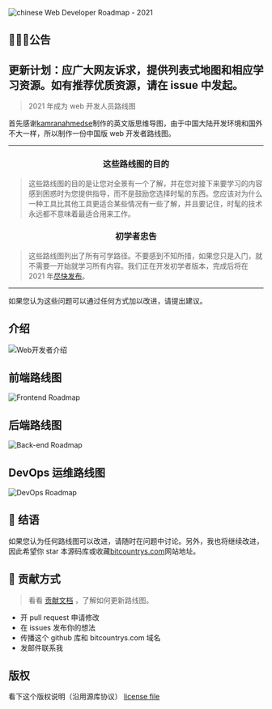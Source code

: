 ![chinese Web Developer Roadmap - 2021](./img/title.png)

## :loudspeaker::loudspeaker::loudspeaker:公告

## 更新计划：应广大网友诉求，提供列表式地图和相应学习资源。如有推荐优质资源，请在 issue 中发起。

> 2021 年成为 web 开发人员路线图

<!--
[![](https://img.shields.io/badge/-Roadmaps%20-0a0a0a.svg?style=flat&colorA=0a0a0a)](http://roadmap.sh)
[![](https://img.shields.io/badge/-Guides-0a0a0a.svg?style=flat&colorA=0a0a0a)](http://roadmap.sh/guides)
[![](https://img.shields.io/badge/-Translations-0a0a0a.svg?style=flat&colorA=0a0a0a)](./translations)
[![](https://img.shields.io/badge/%E2%9D%A4-YouTube%20Channel-0a0a0a.svg?style=flat&colorA=0a0a0a)](https://www.youtube.com/channel/UCA0H2KIWgWTwpTFjSxp0now?sub_confirmation=1)
-->

首先感谢<a href="https://github.com/kamranahmedse">kamranahmedse</a>制作的英文版思维导图，由于中国大陆开发环境和国外不大一样，所以制作一份中国版 web 开发者路线图。

---

<h3 align="center"><strong>这些路线图的目的</strong></h3>

> 这些路线图的目的是让您对全景有一个了解，并在您对接下来要学习的内容感到困惑时为您提供指导，而不是鼓励您选择时髦的东西。您应该对为什么一种工具比其他工具更适合某些情况有一些了解，并且要记住，时髦的技术永远都不意味着最适合用来工作。

<h3 align="center"><strong>初学者忠告</strong></h3>

> 这些路线图列出了所有可学路径。不要感到不知所措，如果您只是入门，就不需要一开始就学习所有内容。我们正在开发初学者版本，完成后将在 2021 年<a href="http://www.bitcountrys.com">尽快发布</a>。

---

如果您认为这些问题可以通过任何方式加以改进，请提出建议。

## 介绍

![Web开发者介绍](./img/intro.png?v=2021)

## 前端路线图

![Frontend Roadmap](./img/frontend.png?year-2021-2)

## 后端路线图

![Back-end Roadmap](./img/backend.png?year-2021-2)

## DevOps 运维路线图

![DevOps Roadmap](./img/devops.png)

## 🚦 结语

如果您认为任何路线图可以改进，请随时在问题中讨论。另外，我也将继续改进，因此希望你 star 本源码库或收藏<a href="http://www.bitcountrys.com">bitcountrys.com</a>网站地址。

## 🙌 贡献方式

> 看看 [贡献文档](./CONTRIBUTING.md) ，了解如何更新路线图。

- 开 pull request 申请修改
- 在 issues 发布你的想法
- 传播这个 github 库和 bitcountrys.com 域名
- <a target="_blank"
  						href="http://mail.qq.com/cgi-bin/qm_share?t=qm_mailme&email=j_3m__zg_uH7-fb8z_ng9_Lu5uOh7ODi"
  						style="text-decoration:none;" rel="nofollow">发邮件联系我</a>

## 版权

看下这个版权说明（沿用源库协议） [license file](./LICENSE)
